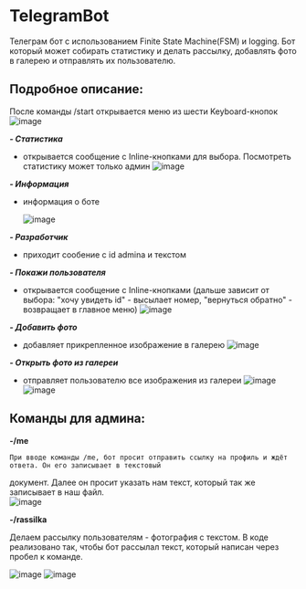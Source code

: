# TelegramBot

Телеграм бот с использованием Finite State Machine(FSM) и logging. Бот который может собирать статистику и делать рассылку, добавлять фото в галерею и отправлять их пользователю.

## Подробное описание:
После команды /start открывается меню из шести Keyboard-кнопок ![image](https://github.com/Nastassia2334/TelegramBot/assets/122525312/91390637-60da-426a-8148-975e06e50938)

***- Статистика***
  - открывается сообщение с Inline-кнопками для выбора. Посмотреть статистику может только админ
    ![image](https://github.com/Nastassia2334/TelegramBot/assets/122525312/8ab92cc5-0ae0-48fd-840d-1baaf2d760d9)

***- Информация***
  - информация о боте
    
    ![image](https://github.com/Nastassia2334/TelegramBot/assets/122525312/a7f158c2-5faf-4a34-826f-1ed6513f5b2a)

***- Разработчик***
  - приходит сообение с id admina и текстом
   
***- Покажи пользователя***
  - открывается сообщение с Inline-кнопками (дальше зависит от выбора: "хочу увидеть id" - высылает номер, "вернуться обратно" - возвращает в главное меню)
    ![image](https://github.com/Nastassia2334/TelegramBot/assets/122525312/b2f6ec3c-7a7c-4537-9a73-3cab8e4577f3)
    
***- Добавить фото***
  - добавляет прикрепленное изображение в галерею
    ![image](https://github.com/Nastassia2334/TelegramBot/assets/122525312/bcc55c43-f782-46f4-91f9-5555d1810d5f)

    
***- Открыть фото из галереи***
  - отправляет пользователю все изображения из галереи
    ![image](https://github.com/Nastassia2334/TelegramBot/assets/122525312/e4f5952c-657e-4f35-af65-a95ad3657721)
    ![image](https://github.com/Nastassia2334/TelegramBot/assets/122525312/9e441b91-9b8e-4d3a-8f5d-03f215d7f44a)


 
    
## Команды для админа:

**-/me**

    При вводе команды /me, бот просит отправить ссылку на профиль и ждёт ответа. Он его записывает в текстовый 
  документ. Далее он просит указать нам текст, который так же записывает в наш файл.  
  ![image](https://github.com/Nastassia2334/TelegramBot/assets/122525312/5a391708-8e75-4edf-b247-a88b275537fc)

**-/rassilka**

  Делаем рассылку пользователям - фотография с текстом. В коде реализовано так, чтобы бот рассылал текст, который написан через пробел к   команде. 
  
  ![image](https://github.com/Nastassia2334/TelegramBot/assets/122525312/a984366c-e771-48ac-bbf1-b85c5ec24d6a)
  ![image](https://github.com/Nastassia2334/TelegramBot/assets/122525312/1d4a77e8-3492-4a47-a5d8-4cde7ffbd44e)

